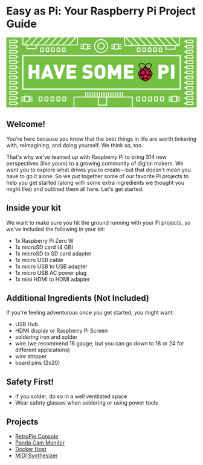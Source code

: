Easy as Pi: Your Raspberry Pi Project Guide
===========================================

![Have some Pi](graphics/zipcar-pi-banner.jpg "Have some Pi")

Welcome!
--------
You're here because you know that the best things in life are worth tinkering with, reimagining, and doing yourself. We think so, too.

That's why we've teamed up with Raspberry Pi to bring 314 new perspectives (like yours) to a growing community of digital makers. We want you to explore what drives you to create—but that doesn't mean you have to go it alone. So we put together some of our favorite Pi projects to help you get started (along with some extra ingredients we thought you might like) and outlined them all here. Let's get started.


Inside your kit
---------------
We want to make sure you hit the ground running with your Pi projects, so we've included the following in your kit:


- 1x Raspberry Pi Zero W
- 1x microSD card (4 GB)
- 1x microSD to SD card adapter
- 1x micro USB cable
- 1x micro USB to USB adapter
- 1x micro USB AC power plug
- 1x mini HDMI to HDMI adapter


Additional Ingredients (Not Included)
-------------------------------------
If you're feeling adventurous once you get started, you might want:

- USB Hub
- HDMI display or Raspberry Pi Screen
- soldering iron and solder
- wire (we recommend 16 gauge, but you can go down to 18 or 24 for different applications)
- wire stripper
- board pins (2x20)


Safety First!
-------------
- If you solder, do so in a well ventilated space
- Wear safety glasses when soldering or using power tools


Projects
--------
- [RetroPie Console](projects/retro-console.md)
- [Panda Cam Monitor](projects/panda-cam-monitor.md)
- [Docker Host](projects/rpi-docker.md)
- [MIDI Synthesizer](projects/midi-synth.md)
